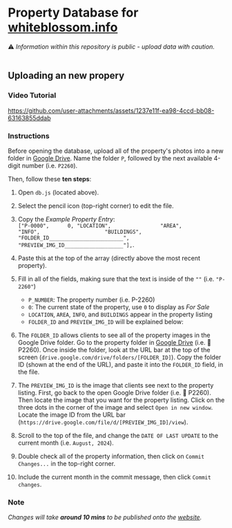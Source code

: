 # Property Database for [whiteblossom.info](https://whiteblossom.info)
⚠ _Information within this repository is public - upload data with caution._
<br><br>


## Uploading an new propery

### Video Tutorial
https://github.com/user-attachments/assets/1237e11f-ea98-4ccd-bb08-63163855ddab


### Instructions

Before opening the database, upload all of the property's photos into a new folder in [Google Drive](drive.google.com). Name the folder `P`, followed by the next available 4-digit number (i.e. `P2260`).

Then, follow these **ten steps**:

1) Open `db.js` (located above).

2) Select the pencil icon (top-right corner) to edit the file.

3) Copy the _Example Property Entry_:<br>`["P-0000",      0, "LOCATION",                "AREA",                     "INFO",                     "BUILDINGS",        "FOLDER_ID________________________", "PREVIEW_IMG_ID___________________"],`.

4) Paste this at the top of the array (directly above the most recent property).

5) Fill in all of the fields, making sure that the text is inside of the `""` (i.e. `"P-2260"`)
   * `P_NUMBER`: The property number (i.e. P-2260)
   * `0`: The current state of the property, use `0` to display as _For Sale_
   * `LOCATION`, `AREA`, `INFO`, and `BUILDINGS` appear in the property listing
   * `FOLDER_ID` and `PREVIEW_IMG_ID` will be explained below:

6) The `FOLDER_ID` allows clients to see all of the property images in the Google Drive folder. Go to the property folder in [Google Drive](drive.google.com) (i.e. 📁 P2260). Once inside the folder, look at the URL bar at the top of the screen (`drive.google.com/drive/folders/[FOLDER_ID]`). Copy the folder ID (shown at the end of the URL), and paste it into the `FOLDER_ID` field, in the file.

7) The `PREVIEW_IMG_ID` is the image that clients see next to the property listing. First, go back to the open Google Drive folder (i.e. 📁 P2260). Then locate the image that you want for the property listing. Click on the three dots in the corner of the image and select `Open in new window`. Locate the image ID from the URL bar (`https://drive.google.com/file/d/[PREVIEW_IMG_ID]/view`).

8) Scroll to the top of the file, and change the `DATE OF LAST UPDATE` to the current month (i.e. `August, 2024`).

9) Double check all of the property information, then click on `Commit Changes...` in the top-right corner.

10) Include the current month in the commit message, then click `Commit changes`.

### Note

_Changes will take **around 10 mins** to be published onto the [website](https://whiteblossom.info/?select=portfolio)._

<br><br>
